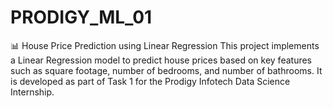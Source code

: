 # PRODIGY_ML_01
📊 House Price Prediction using Linear Regression 
This project implements a Linear Regression model to predict house prices based on key features such as square footage, number of bedrooms, and number of bathrooms. It is developed as part of Task 1 for the Prodigy Infotech Data Science Internship.
